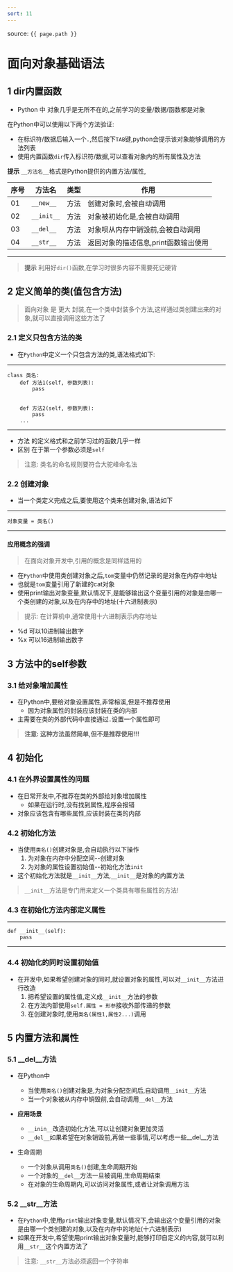 ```yaml
---
sort: 11
---
```


source: `{{ page.path }}`

# 面向对象基础语法

## 1 dir内置函数

- Python 中 对象几乎是无所不在的,之前学习的变量/数据/函数都是对象

在Python中可以使用以下两个方法验证:

- 在标识符/数据后输入一个`.`,然后按下`TAB`键,python会提示该对象能够调用的方法列表
- 使用内置函数`dir`传入标识符/数据,可以查看对象内的所有属性及方法

**提示** `__方法名__`格式是Python提供的内置方法/属性,

|序号|方法名|类型|作用|
|---|---|---|---|
|01|`__new__`|方法|创建对象时,会被自动调用|
|02|`__init__`|方法|对象被初始化是,会被自动调用|
|03|`__del__`|方法|对象呗从内存中销毁前,会被自动调用|
|04|`__str__`|方法|返回对象的描述信息,print函数输出使用|


----------

> **提示** 利用好`dir()`函数,在学习时很多内容不需要死记硬背


## 2 定义简单的类(值包含方法)

> 面向对象 是 更大 封装,在一个类中封装多个方法,这样通过类创建出来的对象,就可以直接调用这些方法了


### 2.1 定义只包含方法的类

- 在`Python`中定义一个只包含方法的类,语法格式如下:


----------

	class 类名:
		def 方法1(self, 参数列表):
			pass


		def 方法2(self, 参数列表):
			pass
		...


----------


- 方法 的定义格式和之前学习过的函数几乎一样
- 区别 在于第一个参数必须是`self`

> 注意: 类名的命名规则要符合大驼峰命名法

### 2.2 创建对象

- 当一个类定义完成之后,要使用这个类来创建对象,语法如下

-----------

	对象变量 = 类名()

-----------


#### 应用概念的强调

> 在面向对象开发中,引用的概念是同样适用的

- 在`Python`中使用类创建对象之后,`tom`变量中仍然记录的是对象在内存中地址
- 也就是`tom`变量引用了新建的cat对象
- 使用print输出对象变量,默认情况下,是能够输出这个变量引用的对象是由哪一个类创建的对象,以及在内存中的地址(十六进制表示)

> 提示: 在计算机中,通常使用十六进制表示内存地址

- %d 可以10进制输出数字
- %x 可以16进制输出数字

## 3 方法中的self参数

### 3.1 给对象增加属性

- 在Python中,要给对象设置属性,非常榕溪,但是不推荐使用
	- 因为对象属性的封装应该封装在类的内部
- 主需要在类的外部代码中直接通过`.`设置一个属性即可

> **注意: 这种方法虽然简单,但不是推荐使用!!!**

## 4 初始化
### 4.1 在外界设置属性的问题

- 在日常开发中,不推荐在类的外部给对象增加属性
	- 如果在运行时,没有找到属性,程序会报错
- 对象应该包含有哪些属性,应该封装在类的内部

### 4.2 初始化方法

- 当使用`类名()`创建对象是,会自动执行以下操作
	1.	为对象在内存中分配空间--创建对象
	2.	为对象的属性设置初始值--初始化方法`init`
- 这个初始化方法就是`__init__`方法,`__init__`是对象的内置方法

> `__init__`方法是专门用来定义一个类具有哪些属性的方法!


### 4.3 在初始化方法内部定义属性

--------

	def __init__(self):
		pass

----------

### 4.4 初始化的同时设置初始值

- 在开发中,如果希望创建对象的同时,就设置对象的属性,可以对`__init__`方法进行改造
	1.	把希望设置的属性值,定义成`__init__`方法的参数
	2.	在方法内部使用`self.属性 = 形参`接收外部传递的参数
	3.	在创建对象时,使用`类名(属性1,属性2...)`调用


## 5 内置方法和属性

### 5.1 __del__方法

- 在Python中
	- 当使用`类名()`创建对象是,为对象分配空间后,自动调用`__init__`方法
	- 当一个对象被从内存中销毁前,会自动调用`__del__`方法


- **应用场景**
	- `__inin__`改造初始化方法,可以让创建对象更加灵活
	- `__del__`如果希望在对象销毁前,再做一些事情,可以考虑一些__del__方法

- 生命周期
	- 一个对象从调用`类名()`创建,生命周期开始
	- 一个对象的`__del__`方法一旦被调用,生命周期结束
	- 在对象的生命周期内,可以访问对象属性,或者让对象调用方法


### 5.2 __str__方法


- 在`Python`中,使用`print`输出对象变量,默认情况下,会输出这个变量引用的对象是由哪一个类创建的对象,以及在内存中的地址(十六进制表示)
- 如果在开发中,希望使用print输出对象变量时,能够打印自定义的内容,就可以利用`__str__`这个内置方法了

> 注意: `__str__`方法必须返回一个字符串

